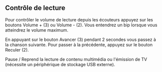 ## Contrôle de lecture

Pour contrôler le volume de lecture depuis les écouteurs appuyez  sur les boutons Volume + (3) ou Volume - (2). Vous entendrez un bip lorsque vous atteindrez le volume maximum.

En appuyant sur le bouton Avancer (3) pendant 2 secondes vous passez à la chanson suivante. Pour passer à la précédente, appuyez sur le bouton Reculer (2).

Pause / Reprend la lecture de contenu multimédia ou l'émission de TV  (nécessite un périphérique de stockage USB externe).

